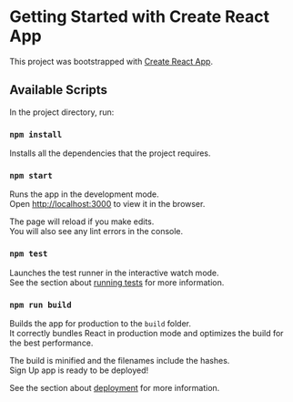 # Getting Started with Create React App

This project was bootstrapped with [Create React App](https://github.com/facebook/create-react-app).

## Available Scripts

In the project directory, run:

### `npm install`

Installs all the dependencies that the project requires.

### `npm start`

Runs the app in the development mode.\
Open [http://localhost:3000](http://localhost:3000) to view it in the browser.

The page will reload if you make edits.\
You will also see any lint errors in the console.

### `npm test`

Launches the test runner in the interactive watch mode.\
See the section about [running tests](https://facebook.github.io/create-react-app/docs/running-tests) for more information.

### `npm run build`

Builds the app for production to the `build` folder.\
It correctly bundles React in production mode and optimizes the build for the best performance.

The build is minified and the filenames include the hashes.\
Sign Up app is ready to be deployed!

See the section about [deployment](https://facebook.github.io/create-react-app/docs/deployment) for more information.